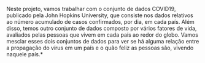 Neste projeto, vamos trabalhar com o conjunto de dados COVID19, publicado pela John Hopkins University, que consiste nos dados relativos ao número acumulado de casos confirmados, por dia, em cada país. 
Além disso, temos outro conjunto de dados composto por vários fatores de vida, avaliados pelas pessoas que vivem em cada país ao redor do globo. 
Vamos mesclar esses dois conjuntos de dados para ver se há alguma relação entre a propagação do vírus em um país e o quão feliz as pessoas são, vivendo naquele país.*
